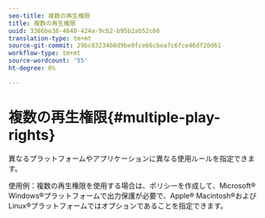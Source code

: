 ```yaml
---
seo-title: 複数の再生権限
title: 複数の再生権限
uuid: 3386be38-4640-424a-9cb2-b95b2ab52c66
translation-type: tm+mt
source-git-commit: 29bc8323460d9be0fce66cbea7c6fce46df20d61
workflow-type: tm+mt
source-wordcount: '55'
ht-degree: 0%

---
```



# 複数の再生権限{#multiple-play-rights}

異なるプラットフォームやアプリケーションに異なる使用ルールを指定できます。

使用例：複数の再生権限を使用する場合は、ポリシーを作成して、Microsoft® Windows®プラットフォームで出力保護が必要で、Apple® Macintosh®およびLinux®プラットフォームではオプションであることを指定できます。
